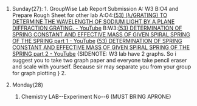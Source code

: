 1. Sunday(27):
		1. GroupWise Lab Report Submission
	 A: W3
	 B:O4
	 and Prepare Rough Sheet for other lab
	 A:O4:[(53) (λ/GRATING) TO DETERMINE THE WAVELENGTH OF SODIUM LIGHT BY A PLANE DIFFRACTION GRATING. - YouTube](https://www.youtube.com/watch?v=EoWNlsf6Sjg&t=85s&ab_channel=RS)
	B:W3:[(53) DETERMINATION OF SPRING CONSTANT AND EFFECTIVE MASS OF GIVEN SPIRAL SPRING OF THE SPRING part 1 - YouTube](https://www.youtube.com/watch?v=2r4OvdHZ7qc&ab_channel=BitterCold) [(53) DETERMINATION OF SPRING CONSTANT AND EFFECTIVE MASS OF GIVEN SPIRAL SPRING OF THE SPRING part 2 - YouTube](https://www.youtube.com/watch?v=t-hLA_kJN94&ab_channel=BitterCold)
	{SIDENOTE: W3 lab have 2 graphs. So i suggest you to take two graph paper and everyone take pencil eraser and scale with yourself. Because sir may separate you from your group for graph plotting }
		2. 

2. Monday(28)
	1. Chemistry LAB--Experiment No--6  (MUST BRING APRONE)